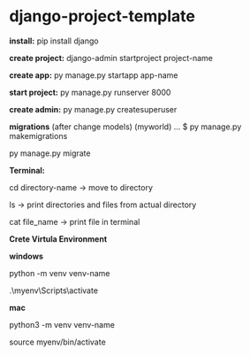 # django-project-template


**install:**           pip install django

**create project:**    django-admin startproject project-name

**create app:**        py manage.py startapp app-name

**start project:**     py manage.py runserver 8000

**create admin:**      py manage.py createsuperuser



**migrations** (after change models)
(myworld) ... $
py manage.py makemigrations

py manage.py migrate


**Terminal:**

cd directory-name -> move to directory

ls -> print directories and files from actual directory

cat file_name -> print file in terminal


**Crete Virtula Environment**

**windows**

python -m venv venv-name

.\myenv\Scripts\activate


**mac**

python3 -m venv venv-name

source myenv/bin/activate











